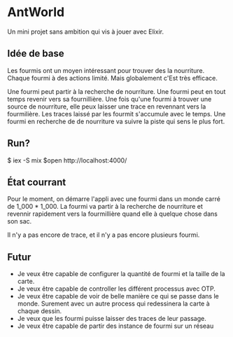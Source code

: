 AntWorld
========

Un mini projet sans ambition qui vis à jouer avec Elixir.


Idée de base
--------------

Les fourmis ont un moyen intéressant pour trouver des la nourriture.
Chaque fourmi à des actions limité. Mais globalement c'Est très efficace.

Une fourmi peut partir à la recherche de nourriture.
Une fourmi peut en tout temps revenir vers sa fournillière.
Une fois qu'une fourmi à trouver une source de nourriture, elle peux laisser une trace en revennant vers la fourmilière.
Les traces laissé par les fourmit s'accumule avec le temps.
Une fourmi en recherche de de nourriture va suivre la piste qui sens le plus fort.

Run?
--------
$ iex -S mix
$open http://localhost:4000/

État courrant
-----------------

Pour le moment, on démarre l'appli avec une fourmi dans un monde carré de 1_000 * 1_000.
La fourmi va partir à la recherche de nourriture et revennir rapidement vers la fourmillière quand elle à quelque chose dans son sac.

Il n'y a pas encore de trace, et il n'y a pas encore plusieurs fourmi.

Futur
------------

* Je veux être capable de configurer la quantité de fourmi et la taille de la carte.
* Je veux être capable de controller les différent processus avec OTP.
* Je veux être capable de voir de belle manière ce qui se passe dans le monde. Surement avec un autre process qui redessinera la carte à chaque dessin.
* Je veux que les fourmi puisse laisser des traces de leur passage.
* Je veux être capable de partir des instance de fourmi sur un réseau
